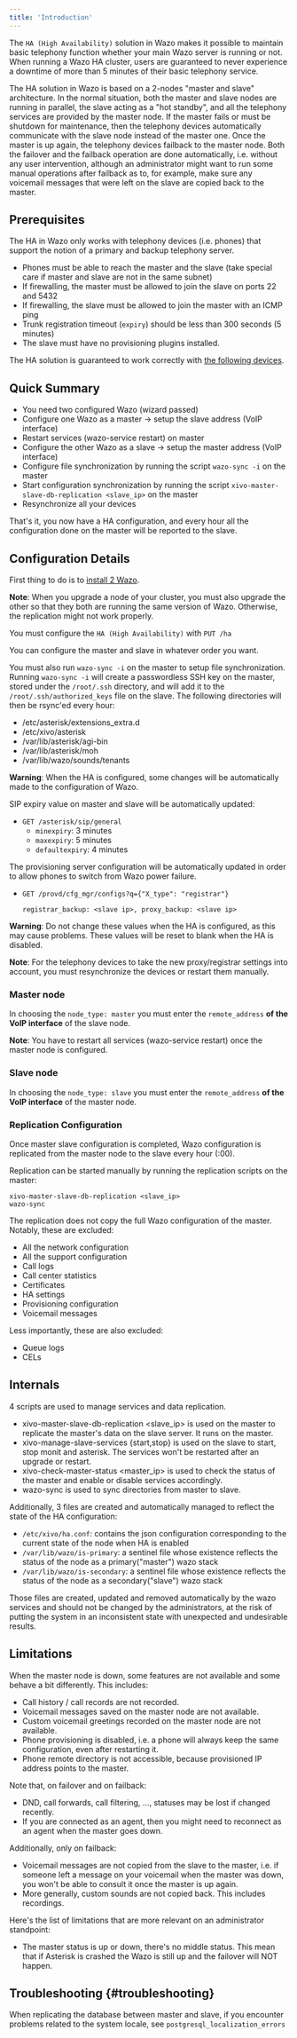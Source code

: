 ```yaml
---
title: 'Introduction'
---
```


The `HA (High Availability)` solution in Wazo makes it possible to maintain basic telephony function
whether your main Wazo server is running or not. When running a Wazo HA cluster, users are
guaranteed to never experience a downtime of more than 5 minutes of their basic telephony service.

The HA solution in Wazo is based on a 2-nodes "master and slave" architecture. In the normal
situation, both the master and slave nodes are running in parallel, the slave acting as a "hot
standby", and all the telephony services are provided by the master node. If the master fails or
must be shutdown for maintenance, then the telephony devices automatically communicate with the
slave node instead of the master one. Once the master is up again, the telephony devices failback to
the master node. Both the failover and the failback operation are done automatically, i.e. without
any user intervention, although an administrator might want to run some manual operations after
failback as to, for example, make sure any voicemail messages that were left on the slave are copied
back to the master.

## Prerequisites

The HA in Wazo only works with telephony devices (i.e. phones) that support the notion of a primary
and backup telephony server.

- Phones must be able to reach the master and the slave (take special care if master and slave are
  not in the same subnet)
- If firewalling, the master must be allowed to join the slave on ports 22 and 5432
- If firewalling, the slave must be allowed to join the master with an ICMP ping
- Trunk registration timeout (`expiry`) should be less than 300 seconds (5 minutes)
- The slave must have no provisioning plugins installed.

The HA solution is guaranteed to work correctly with
[the following devices](/uc-doc/administration/security#devices).

## Quick Summary

- You need two configured Wazo (wizard passed)
- Configure one Wazo as a master -> setup the slave address (VoIP interface)
- Restart services (wazo-service restart) on master
- Configure the other Wazo as a slave -> setup the master address (VoIP interface)
- Configure file synchronization by running the script `wazo-sync -i` on the master
- Start configuration synchronization by running the script
  `xivo-master-slave-db-replication <slave_ip>` on the master
- Resynchronize all your devices

That's it, you now have a HA configuration, and every hour all the configuration done on the master
will be reported to the slave.

## Configuration Details

First thing to do is to [install 2 Wazo](/uc-doc/installation).

**Note**: When you upgrade a node of your cluster, you must also upgrade the other so that they both
are running the same version of Wazo. Otherwise, the replication might not work properly.

You must configure the `HA (High Availability)` with `PUT /ha`

You can configure the master and slave in whatever order you want.

You must also run `wazo-sync -i` on the master to setup file synchronization. Running `wazo-sync -i`
will create a passwordless SSH key on the master, stored under the `/root/.ssh` directory, and will
add it to the `/root/.ssh/authorized_keys` file on the slave. The following directories will then be
rsync'ed every hour:

- /etc/asterisk/extensions_extra.d
- /etc/xivo/asterisk
- /var/lib/asterisk/agi-bin
- /var/lib/asterisk/moh
- /var/lib/wazo/sounds/tenants

**Warning**: When the HA is configured, some changes will be automatically made to the configuration
of Wazo.

SIP expiry value on master and slave will be automatically updated:

- `GET /asterisk/sip/general`
  - `minexpiry`: 3 minutes
  - `maxexpiry`: 5 minutes
  - `defaultexpiry`: 4 minutes

The provisioning server configuration will be automatically updated in order to allow phones to
switch from Wazo power failure.

- `GET /provd/cfg_mgr/configs?q={"X_type": "registrar"}`

  `registrar_backup: <slave ip>, proxy_backup: <slave ip>`

**Warning**: Do not change these values when the HA is configured, as this may cause problems. These
values will be reset to blank when the HA is disabled.

**Note**: For the telephony devices to take the new proxy/registrar settings into account, you must
resynchronize the devices or restart them manually.

### Master node

In choosing the `node_type: master` you must enter the `remote_address` **of the VoIP interface** of
the slave node.

**Note**: You have to restart all services (wazo-service restart) once the master node is
configured.

### Slave node

In choosing the `node_type: slave` you must enter the `remote_address` **of the VoIP interface** of
the master node.

### Replication Configuration

Once master slave configuration is completed, Wazo configuration is replicated from the master node
to the slave every hour (:00).

Replication can be started manually by running the replication scripts on the master:

```shell
xivo-master-slave-db-replication <slave_ip>
wazo-sync
```

The replication does not copy the full Wazo configuration of the master. Notably, these are
excluded:

- All the network configuration
- All the support configuration
- Call logs
- Call center statistics
- Certificates
- HA settings
- Provisioning configuration
- Voicemail messages

Less importantly, these are also excluded:

- Queue logs
- CELs

## Internals

4 scripts are used to manage services and data replication.

- xivo-master-slave-db-replication <slave_ip> is used on the master to replicate the master's data
  on the slave server. It runs on the master.
- xivo-manage-slave-services {start,stop} is used on the slave to start, stop monit and asterisk.
  The services won't be restarted after an upgrade or restart.
- xivo-check-master-status <master_ip> is used to check the status of the master and enable or
  disable services accordingly.
- wazo-sync is used to sync directories from master to slave.

Additionally, 3 files are created and automatically managed to reflect the state of the HA
configuration:

- `/etc/xivo/ha.conf`: contains the json configuration corresponding to the current state of the
  node when HA is enabled
- `/var/lib/wazo/is-primary`: a sentinel file whose existence reflects the status of the node as a
  primary("master") wazo stack
- `/var/lib/wazo/is-secondary`: a sentinel file whose existence reflects the status of the node as a
  secondary("slave") wazo stack

Those files are created, updated and removed automatically by the wazo services and should not be
changed by the administrators, at the risk of putting the system in an inconsistent state with
unexpected and undesirable results.

## Limitations

When the master node is down, some features are not available and some behave a bit differently.
This includes:

- Call history / call records are not recorded.
- Voicemail messages saved on the master node are not available.
- Custom voicemail greetings recorded on the master node are not available.
- Phone provisioning is disabled, i.e. a phone will always keep the same configuration, even after
  restarting it.
- Phone remote directory is not accessible, because provisioned IP address points to the master.

Note that, on failover and on failback:

- DND, call forwards, call filtering, ..., statuses may be lost if changed recently.
- If you are connected as an agent, then you might need to reconnect as an agent when the master
  goes down.

Additionally, only on failback:

- Voicemail messages are not copied from the slave to the master, i.e. if someone left a message on
  your voicemail when the master was down, you won't be able to consult it once the master is up
  again.
- More generally, custom sounds are not copied back. This includes recordings.

Here's the list of limitations that are more relevant on an administrator standpoint:

- The master status is up or down, there's no middle status. This mean that if Asterisk is crashed
  the Wazo is still up and the failover will NOT happen.

## Troubleshooting {#troubleshooting}

When replicating the database between master and slave, if you encounter problems related to the
system locale, see `postgresql_localization_errors`

